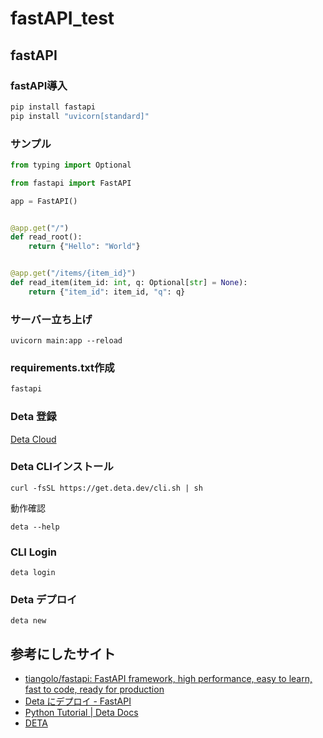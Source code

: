 # fastAPI_test

## fastAPI

### fastAPI導入
```bash
pip install fastapi
pip install "uvicorn[standard]"
```

### サンプル
```python
from typing import Optional

from fastapi import FastAPI

app = FastAPI()


@app.get("/")
def read_root():
    return {"Hello": "World"}


@app.get("/items/{item_id}")
def read_item(item_id: int, q: Optional[str] = None):
    return {"item_id": item_id, "q": q}
```

### サーバー立ち上げ
```
uvicorn main:app --reload
```

### requirements.txt作成
```plane:requirements.txt
fastapi
```

### Deta 登録
[Deta Cloud](https://www.deta.sh/?ref=fastapi)

### Deta CLIインストール
```
curl -fsSL https://get.deta.dev/cli.sh | sh
```
動作確認
```
deta --help
```

### CLI Login
```
deta login
```

### Deta デプロイ
```
deta new
```

## 参考にしたサイト

- [tiangolo/fastapi: FastAPI framework, high performance, easy to learn, fast to code, ready for production](https://github.com/tiangolo/fastapi)
- [Deta にデプロイ - FastAPI](https://fastapi.tiangolo.com/ja/deployment/deta/)
- [Python Tutorial | Deta Docs](https://docs.deta.sh/docs/base/py_tutorial/?ref=fastapi)
- [DETA](https://web.deta.sh/home/cti1650/default/micros)

